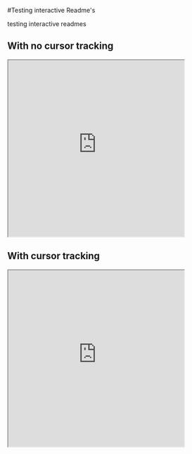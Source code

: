 #Testing interactive Readme's

testing interactive readmes

## With no cursor tracking

<iframe src="https://openprocessing.org/sketch/1198961/embed/" width="400" height="400"></iframe>

## With cursor tracking

<iframe src="https://openprocessing.org/sketch/1199976/embed/" width="400" height="400"></iframe>
